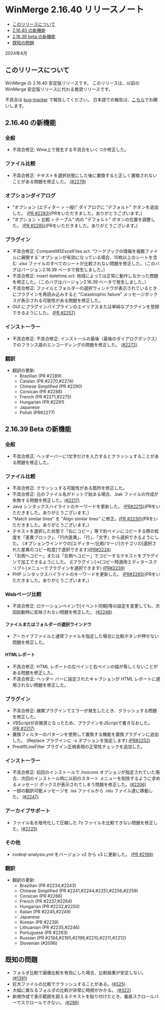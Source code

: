 # WinMerge 2.16.40 リリースノート

- [このリリースについて](#about-this-release)
- [2.16.40 の新機能](#what-is-new-in-21640)
- [2.16.39 beta の新機能](#what-is-new-in-21639-beta)
- [既知の問題](#known-issues)

2024年4月

## このリリースについて

WinMerge の 2.16.40 安定版リリースです。
このリリースは、以前の WinMerge 安定版リリースに代わる推奨リリースです。

不具合は <a href="http://github.com/WinMerge/winmerge/issues">bug-tracker</a> で報告してください。
日本語での報告は、<a href="https://sourceforge.net/p/winmerge-v2-jp/tickets/">こちら</a>でお願いします。

## <a name="what-is-new-in-21640"></a>2.16.40 の新機能

### 全般

- 不具合修正: Wine上で発生する不具合をいくつか修正した。

### ファイル比較

- 不具合修正: テキストを選択状態にした後に置換すると正しく置換されないことがある問題を修正した。 [(#2279)](https://github.com/WinMerge/winmerge/issues/2279)

### オプションダイアログ

- "オプション (エディター > 一般)" ダイアログに "デフォルト" ボタンを追加した。 [(PR #2283)](https://github.com/WinMerge/winmerge/pull/2283)(PRをいただきました。ありがとうございます。)
- "オプション > 比較 > テーブル" 内の "デフォルト" ボタンの位置を調整した。 [(PR #2295)](https://github.com/WinMerge/winmerge/pull/2295)(PRをいただきました。ありがとうございます。)

### プラグイン

- 不具合修正: CompareMSExcelFiles.sct: 'ワークブックの情報を複数ファイルに展開する' オプションが有効になっている場合、10枚以上のシートを含む .xlsx ファイルのすべてのシートが比較されない問題を修正した。（このバグはバージョン2.16.39 ベータで発生しました。)
- 不具合修正: insert datetime.sct: 地域によっては正常に動作しなかった問題を修正した。（このバグはバージョン2.16.39 ベータで発生しました。）
- 不具合修正: ファイルとフォルダーの選択ウィンドウが表示されているときにプラグインを再読み込みすると "Catastrophic failure" メッセージボックスが表示される可能性がある問題を修正した。
- GUI にプラグインパイプラインのエイリアスまたは単純なプラグインを登録できるようにした。 [(PR #2257)](https://github.com/WinMerge/winmerge/pull/2257)

### インストーラー

- 不具合修正: 不具合修正: インストールの最後（最後のダイアログボックス）でのフランス語のエンコーディングの問題を修正した。 [(#2272)](https://github.com/WinMerge/winmerge/issues/2272)

### 翻訳

- 翻訳の更新:
  - Brazilian (PR #2289)
  - Catalan (PR #2270,#2274)
  - Chinese Simplified (PR #2290)
  - Corsican (PR #2288)
  - French (PR #2271,#2275)
  - Hungarian (PR #2291)
  - Japanese
  - Polish (PR#2277)

## <a name="what-is-new-in-21639-beta"></a>2.16.39 Beta の新機能

### 全般

- 不具合修正: ヘッダーバーに1文字だけを入力するとクラッシュすることがある問題を修正した。

### ファイル比較

- 不具合修正: クラッシュする可能性がある箇所を修正した。
- 不具合修正: 元のファイル名がドットで始まる場合、.bak ファイルの作成が失敗する問題を修正した。[(#2217)](https://github.com/WinMerge/winmerge/issues/2217)
- Java シンタックスハイライトのキーワードを更新した。 [(PR#2215)](https://github.com/WinMerge/winmerge/pull/2215)(PRをいただきました。ありがとうございます。)
- "Match similar lines" を "Align similar lines" に修正。[(PR #2230)](https://github.com/WinMerge/winmerge/pull/2230)(PRをいただきました。ありがとうございます。)
- テキストを選択した状態で「右にコピー」等で別ペインにコピーする際の粒度を「差異ブロック」、「行内差異」、「行」、「文字」から選択できるようにした。
  (オプションウインドウの[エディター/比較/マージ]カテゴリの[選択された差異のコピー粒度]で選択できます)[(PR#2224)](https://github.com/WinMerge/winmerge/pull/2224)
- 「右側へコピー」または「左側へコピー」でコピーするテキストをプラグインで加工できるようにした。
   ([プラグイン]→[コピー時適用エディタースクリプト]メニューでプラグインを選択できます) [(PR#2238)](https://github.com/WinMerge/winmerge/pull/2238)
- PHP シンタックスハイライトのキーワードを更新した。 [(PR#2265)](https://github.com/WinMerge/winmerge/pull/2265)(PRをいただきました。ありがとうございます。)

### Webページ比較

- 不具合修正: ロケーションペインで[イベント同期]等の設定を変更しても、次回起動時に反映されない問題を修正した。 [(#2248)](https://github.com/WinMerge/winmerge/issues/2248)

#### ファイルまたはフォルダーの選択ウインドウ

- アーカイブファイルと通常ファイルを指定した場合に比較ボタンが押せない問題を修正した。

#### HTMLレポート

- 不具合修正: HTML レポートの左ペインと右ペインの幅が等しくないことがある問題を修正した。
- 不具合修正: ヘッダー バーに設定されたキャプションが HTML レポートに適用されない問題を修正した。

### プラグイン

- 不具合修正: 展開プラグインでエラーが発生したとき、クラッシュする問題を修正した。
- VBScriptが非推奨となったため、プラグインをJScriptで書きなおした。 [(PR #2217)](https://github.com/WinMerge/winmerge/pull/2217)
- 置換フィルターのパターンを使用して置換する機能を置換プラグインに追加した。 (Replace プラグインに -s オプションを指定します) [(PR#2252)](https://github.com/WinMerge/winmerge/pull/2252)
- PrediffLineFilter プラグイン正規表現の正常性チェックを追加した。

### インストーラー

- 不具合修正: 前回のインストールで /noicons オプションが指定されていた場合、次回のインストール時に以前のスタート メニューを削除するように求めるメッセージ ボックスが表示されてしまう問題を修正した。[(#2206)](https://github.com/WinMerge/winmerge/issues/2206)
- 一部の翻訳可能メッセージを .iss ファイルから .islu ファイル達に移動した。 [(#2247)](https://github.com/WinMerge/winmerge/issues/2247)

### アーカイブサポート

- ファイル名を暗号化して圧縮した 7z ファイルを比較できない問題を修正した。[(#2225)](https://github.com/WinMerge/winmerge/issues/2225)

### その他

- codeql-analysis.yml をバージョン v2 から v3 に更新した。 [(PR #2196)](https://github.com/WinMerge/winmerge/pull/2196)

### 翻訳

- 翻訳の更新:
  - Brazilian (PR #2234,#2243)
  - Chinese Simplified (PR #2241,#2244,#2251,#2256,#2259)
  - Corsican (PR #2266)
  - French (PR #2237,#2264)
  - Hungarian (PR #2232,#2250)
  - Italian (PR #2245,#2249)
  - Japanese
  - Korean (PR #2239)
  - Lithuanian (PR #2235,#2246)
  - Portuguese (PR #2263)
  - Russian (PR #2194,#2195,#2198,#2210,#2211,#2212)
  - Slovenian (#2096)

## <a name="known-issues"></a>既知の問題

 - フォルダ比較で画像比較を有効にした場合、比較結果が安定しない。 [(#1391)](https://github.com/WinMerge/winmerge/issues/1391)
 - 巨大ファイルの比較でクラッシュすることがある。[(#325)](https://github.com/WinMerge/winmerge/issues/325)
 - 大幅に異なるフォルダの比較が非常に時間がかかる。 [(#322)](https://github.com/WinMerge/winmerge/issues/322)
 - 新規作成で表示範囲を超えるテキストを貼り付けたとき、垂直スクロールバーでスクロールできない。 [(#296)](https://github.com/WinMerge/winmerge/issues/296)
